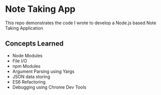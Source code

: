 # Note Taking App

This repo demonstrates the code I wrote to develop a Node.js based Note Taking Application

## Concepts Learned
 - Node Modules
 - File I/O
 - npm Modules
 - Argument Parsing using Yargs
 - JSON data storing
 - ES6 Refactoring
 - Debugging using Chrome Dev Tools


 
